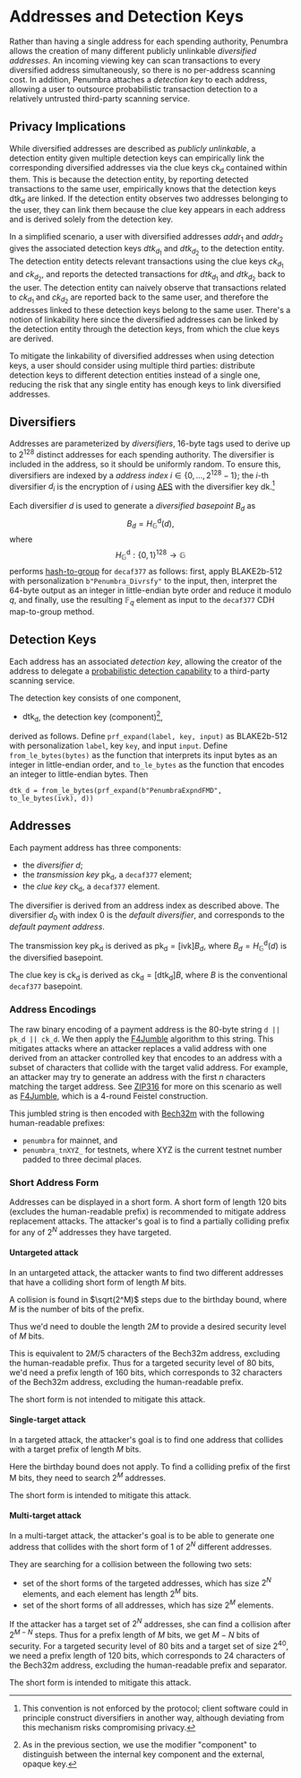 # Addresses and Detection Keys

Rather than having a single address for each spending authority, Penumbra allows
the creation of many different publicly unlinkable *diversified addresses*.  An
incoming viewing key can scan transactions to every diversified address
simultaneously, so there is no per-address scanning cost.  In addition, Penumbra
attaches a *detection key* to each address, allowing a user to outsource
probabilistic transaction detection to a relatively untrusted third-party
scanning service.

## Privacy Implications

While diversified addresses are described as *publicly unlinkable*, a detection entity given multiple detection keys can empirically link the corresponding diversified addresses via the clue keys $\mathsf{ck_d}$ contained within them. This is because the detection entity, by reporting detected transactions to the same user, empirically knows that the detection keys $\mathsf{dtk_d}$ are linked. If the detection entity observes two addresses belonging to the user, they can link them because the clue key appears in each address and is derived solely from the detection key. 

In a simplified scenario, a user with diversified addresses ${addr_1}$ and ${addr_2}$ gives the associated detection keys ${dtk_{d_1}}$ and ${dtk_{d_2}}$ to the detection entity. The detection entity detects relevant transactions using the clue keys ${ck_{d_1}}$ and ${ck_{d_2}}$, and reports the detected transactions for ${dtk_{d_1}}$ and ${dtk_{d_2}}$ back to the user. The detection entity can naively observe that transactions related to ${ck_{d_1}}$ and ${ck_{d_2}}$ are reported back to the same user, and therefore the addresses linked to these detection keys belong to the same user. There's a notion of linkability here since the diversified addresses can be linked by the detection entity through the detection keys, from which the clue keys are derived. 

To mitigate the linkability of diversified addresses when using detection keys, a user should consider using multiple third parties: distribute detection keys to different detection entities instead of a single one, reducing the risk that any single entity has enough keys to link diversified addresses.

## Diversifiers

Addresses are parameterized by *diversifiers*, 16-byte tags used to derive up to
$2^{128}$ distinct addresses for each spending authority.  The diversifier is
included in the address, so it should be uniformly random.  To ensure this,
diversifiers are indexed by a *address index* $i \in \{0, \ldots, 2^{128} -
1\}$; the $i$-th diversifier $d_i$ is the encryption of $i$ using [AES] with
the diversifier key $\mathsf{dk}$.[^1]

Each diversifier $d$ is used to generate a *diversified basepoint* $B_d$ as
$$B_d = H_{\mathbb G}^{\mathsf d}(d),$$
where 
$$H_{\mathbb G}^{\mathsf d} : \{0, 1\}^{128} \rightarrow \mathbb G$$
performs [hash-to-group](../crypto/decaf377/group_hash.md) for `decaf377` as follows: first, apply BLAKE2b-512
with personalization `b"Penumbra_Divrsfy"` to the input, then, interpret the
64-byte output as an integer in little-endian byte order and reduce it modulo
$q$, and finally, use the resulting $\mathbb F_q$ element as input to the
`decaf377` CDH map-to-group method.

## Detection Keys

Each address has an associated *detection key*, allowing the creator of the
address to delegate a [probabilistic detection capability](../crypto/fmd.md) to a third-party
scanning service.

The detection key consists of one component,

* $\mathsf{dtk_d}$, the detection key (component)[^2],

derived as follows.  Define `prf_expand(label, key, input)` as BLAKE2b-512 with
personalization `label`, key `key`, and input `input`.  Define
`from_le_bytes(bytes)` as the function that interprets its input bytes as an
integer in little-endian order, and `to_le_bytes` as the function that encodes
an integer to little-endian bytes.  Then
```
dtk_d = from_le_bytes(prf_expand(b"PenumbraExpndFMD", to_le_bytes(ivk), d))
```

## Addresses

Each payment address has three components:

* the *diversifier* $d$;
* the *transmission key* $\mathsf{pk_d}$, a `decaf377` element;
* the *clue key* $\mathsf{ck_d}$, a `decaf377` element.

The diversifier is derived from an address index as described above.  The
diversifier $d_0$ with index $0$ is the *default diversifier*, and corresponds
to the *default payment address*.

The transmission key $\mathsf{pk_d}$ is derived as $\mathsf{pk_d} =
[\mathsf{ivk}]B_d$, where $B_d = H_{\mathbb G}^{\mathsf d}(d)$ is the
diversified basepoint.

The clue key is $\mathsf{ck_d}$ is derived as $\mathsf{ck_d} =
[\mathsf{dtk_d}]B$, where $B$ is the conventional `decaf377` basepoint.

### Address Encodings

The raw binary encoding of a payment address is the 80-byte string `d || pk_d ||
ck_d`.  We then apply the [F4Jumble] algorithm to
this string. This mitigates attacks where an attacker replaces a valid
address with one derived from an attacker controlled key that encodes to an
address with a subset of characters that collide with the target valid address.
For example, an attacker may try to generate an address with the first
$n$ characters matching the target address. See [ZIP316] for more on this
scenario as well as [F4Jumble], which is a 4-round Feistel construction.

This jumbled string is then encoded with [Bech32m] with the following
human-readable prefixes:

* `penumbra` for mainnet, and
* `penumbra_tnXYZ_` for testnets, where XYZ is the current testnet number padded
  to three decimal places.

### Short Address Form

Addresses can be displayed in a short form. A short form of length $120$ bits (excludes the human-readable
prefix) is recommended to mitigate address replacement attacks. The attacker's goal is to find a partially
colliding prefix for any of $2^N$ addresses they have targeted. 

#### Untargeted attack

In an untargeted attack, the attacker wants to find two different addresses that have a colliding short form of length $M$ bits.

A collision is found in $\sqrt(2^M)$ steps due to the birthday bound, where $M$ is the number of bits of the prefix.

Thus we'd need to double the length $2M$ to provide a desired security level of $M$ bits.

This is equivalent to $2M/5$ characters of the Bech32m address, excluding the human-readable prefix. Thus for a targeted security
level of 80 bits, we'd need a prefix length of 160 bits, which corresponds to 32 characters of the Bech32m address, excluding the
human-readable prefix.

The short form is not intended to mitigate this attack.

#### Single-target attack

In a targeted attack, the attacker's goal is to find one address that collides with a target prefix of length $M$ bits.

Here the birthday bound does not apply. To find a colliding prefix of the first M bits, they need to search $2^M$ addresses.

The short form is intended to mitigate this attack.

#### Multi-target attack

In a multi-target attack, the attacker's goal is to be able to generate one address that collides with the short form of 1 of $2^N$ different addresses.

They are searching for a collision between the following two sets:
* set of the short forms of the targeted addresses, which has size $2^N$ elements, and each element has length $2^M$ bits.
* set of the short forms of all addresses, which has size $2^M$ elements.

If the attacker has a target set of $2^{N}$ addresses, she can find a collision
after $2^{M - N}$ steps. Thus for a prefix length of $M$ bits, we get $M-N$ bits
of security. For a targeted security level of 80 bits and a target set of size $2^{40}$,
we need a prefix length of 120 bits, which corresponds to 24 characters of the Bech32m
address, excluding the human-readable prefix and separator.

The short form is intended to mitigate this attack.

[^1]: This convention is not enforced by the protocol; client software could in
principle construct diversifiers in another way, although deviating from this
mechanism risks compromising privacy.

[^2]: As in the previous section, we use the modifier "component" to distinguish
between the internal key component and the external, opaque key.

[AES]: https://docs.rs/aes/latest/aes/
[Bech32m]: https://github.com/bitcoin/bips/blob/master/bip-0350.mediawiki
[hash-to-group]: ../../crypto/decaf377/group_hash.md
[F4Jumble]: https://zips.z.cash/zip-0316#jumbling
[fmd]: ../../crypto/fmd.md
[ZIP316]: https://zips.z.cash/zip-0316
